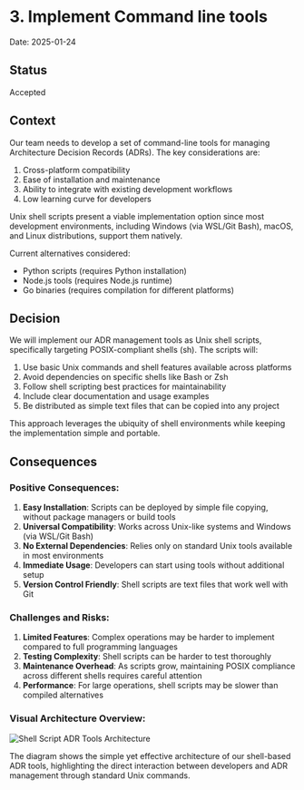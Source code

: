 # 3. Implement Command line tools

Date: 2025-01-24

## Status

Accepted

## Context

Our team needs to develop a set of command-line tools for managing Architecture Decision Records (ADRs). The key considerations are:

1. Cross-platform compatibility
2. Ease of installation and maintenance
3. Ability to integrate with existing development workflows
4. Low learning curve for developers

Unix shell scripts present a viable implementation option since most development environments, including Windows (via WSL/Git Bash), macOS, and Linux distributions, support them natively.

Current alternatives considered:
- Python scripts (requires Python installation)
- Node.js tools (requires Node.js runtime)
- Go binaries (requires compilation for different platforms)


## Decision

We will implement our ADR management tools as Unix shell scripts, specifically targeting POSIX-compliant shells (sh). The scripts will:

1. Use basic Unix commands and shell features available across platforms
2. Avoid dependencies on specific shells like Bash or Zsh
3. Follow shell scripting best practices for maintainability
4. Include clear documentation and usage examples
5. Be distributed as simple text files that can be copied into any project

This approach leverages the ubiquity of shell environments while keeping the implementation simple and portable.

## Consequences

### Positive Consequences:

1. **Easy Installation**: Scripts can be deployed by simple file copying, without package managers or build tools
2. **Universal Compatibility**: Works across Unix-like systems and Windows (via WSL/Git Bash)
3. **No External Dependencies**: Relies only on standard Unix tools available in most environments
4. **Immediate Usage**: Developers can start using tools without additional setup
5. **Version Control Friendly**: Shell scripts are text files that work well with Git

### Challenges and Risks:

1. **Limited Features**: Complex operations may be harder to implement compared to full programming languages
2. **Testing Complexity**: Shell scripts can be harder to test thoroughly
3. **Maintenance Overhead**: As scripts grow, maintaining POSIX compliance across different shells requires careful attention
4. **Performance**: For large operations, shell scripts may be slower than compiled alternatives

### Visual Architecture Overview:
![Shell Script ADR Tools Architecture](https://example.com/)

The diagram shows the simple yet effective architecture of our shell-based ADR tools, highlighting the direct interaction between developers and ADR management through standard Unix commands.
